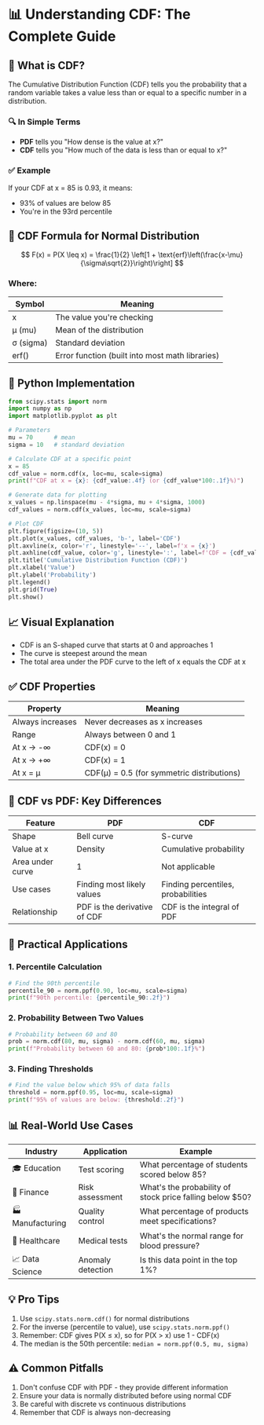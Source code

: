# 📊 Understanding CDF: The Complete Guide

## 📘 What is CDF?

The Cumulative Distribution Function (CDF) tells you the probability that a random variable takes a value less than or equal to a specific number in a distribution.

### 🔍 In Simple Terms
- **PDF** tells you "How dense is the value at x?"
- **CDF** tells you "How much of the data is less than or equal to x?"

### ✅ Example
If your CDF at x = 85 is 0.93, it means:
- 93% of values are below 85
- You're in the 93rd percentile

## 🧮 CDF Formula for Normal Distribution

$$
F(x) = P(X \leq x) = \frac{1}{2} \left[1 + \text{erf}\left(\frac{x-\mu}{\sigma\sqrt{2}}\right)\right]
$$

### Where:
| Symbol | Meaning |
|--------|---------|
| x | The value you're checking |
| μ (mu) | Mean of the distribution |
| σ (sigma) | Standard deviation |
| erf() | Error function (built into most math libraries) |

## 🐍 Python Implementation

```python
from scipy.stats import norm
import numpy as np
import matplotlib.pyplot as plt

# Parameters
mu = 70      # mean
sigma = 10   # standard deviation

# Calculate CDF at a specific point
x = 85
cdf_value = norm.cdf(x, loc=mu, scale=sigma)
print(f"CDF at x = {x}: {cdf_value:.4f} (or {cdf_value*100:.1f}%)")

# Generate data for plotting
x_values = np.linspace(mu - 4*sigma, mu + 4*sigma, 1000)
cdf_values = norm.cdf(x_values, loc=mu, scale=sigma)

# Plot CDF
plt.figure(figsize=(10, 5))
plt.plot(x_values, cdf_values, 'b-', label='CDF')
plt.axvline(x, color='r', linestyle='--', label=f'x = {x}')
plt.axhline(cdf_value, color='g', linestyle=':', label=f'CDF = {cdf_value:.2f}')
plt.title('Cumulative Distribution Function (CDF)')
plt.xlabel('Value')
plt.ylabel('Probability')
plt.legend()
plt.grid(True)
plt.show()
```

## 📈 Visual Explanation
- CDF is an S-shaped curve that starts at 0 and approaches 1
- The curve is steepest around the mean
- The total area under the PDF curve to the left of x equals the CDF at x

## ✅ CDF Properties

| Property | Meaning |
|----------|---------|
| Always increases | Never decreases as x increases |
| Range | Always between 0 and 1 |
| At x → -∞ | CDF(x) = 0 |
| At x → +∞ | CDF(x) = 1 |
| At x = μ | CDF(μ) = 0.5 (for symmetric distributions) |

## 🔄 CDF vs PDF: Key Differences

| Feature | PDF | CDF |
|---------|-----|-----|
| Shape | Bell curve | S-curve |
| Value at x | Density | Cumulative probability |
| Area under curve | 1 | Not applicable |
| Use cases | Finding most likely values | Finding percentiles, probabilities |
| Relationship | PDF is the derivative of CDF | CDF is the integral of PDF |

## 🎯 Practical Applications

### 1. Percentile Calculation
```python
# Find the 90th percentile
percentile_90 = norm.ppf(0.90, loc=mu, scale=sigma)
print(f"90th percentile: {percentile_90:.2f}")
```

### 2. Probability Between Two Values
```python
# Probability between 60 and 80
prob = norm.cdf(80, mu, sigma) - norm.cdf(60, mu, sigma)
print(f"Probability between 60 and 80: {prob*100:.1f}%")
```

### 3. Finding Thresholds
```python
# Find the value below which 95% of data falls
threshold = norm.ppf(0.95, loc=mu, scale=sigma)
print(f"95% of values are below: {threshold:.2f}")
```

## 📊 Real-World Use Cases

| Industry | Application | Example |
|----------|-------------|---------|
| 🎓 Education | Test scoring | What percentage of students scored below 85? |
| 💼 Finance | Risk assessment | What's the probability of stock price falling below $50? |
| 🏭 Manufacturing | Quality control | What percentage of products meet specifications? |
| 🏥 Healthcare | Medical tests | What's the normal range for blood pressure? |
| 📈 Data Science | Anomaly detection | Is this data point in the top 1%? |

## 💡 Pro Tips
1. Use `scipy.stats.norm.cdf()` for normal distributions
2. For the inverse (percentile to value), use `scipy.stats.norm.ppf()`
3. Remember: CDF gives P(X ≤ x), so for P(X > x) use 1 - CDF(x)
4. The median is the 50th percentile: `median = norm.ppf(0.5, mu, sigma)`

## ⚠️ Common Pitfalls
1. Don't confuse CDF with PDF - they provide different information
2. Ensure your data is normally distributed before using normal CDF
3. Be careful with discrete vs continuous distributions
4. Remember that CDF is always non-decreasing
